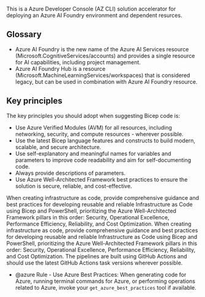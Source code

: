 This is a Azure Developer Console (AZ CLI) solution accelerator for deploying an Azure AI Foundry environment and dependent resurces.

## Glossary

- Azure AI Foundry is the new name of the Azure AI Services resource (Microsoft.CognitiveServices/accounts) and provides a single resource for AI capabilities, including project management.
- Azure AI Foundry Hub is a resource (Microsoft.MachineLearningServices/workspaces) that is considered legacy, but can be used in combination with Azure AI Foundry resource.

## Key principles
The key principles you should adopt when suggesting Bicep code is:
- Use Azure Verified Modules (AVM) for all resources, including networking, security, and compute resources - wherever possible.
- Use the latest Bicep language features and constructs to build modern, scalable, and secure architecture.
- Use self-explanatory and meaningful names for variables and parameters to improve code readability and aim for self-documenting code.
- Always provide descriptions of parameters.
- Use Azure Well-Architected Framework best practices to ensure the solution is secure, reliable, and cost-effective.

When creating infrastructure as code, provide comprehensive guidance and best practices for developing reusable and reliable Infrastructure as Code using Bicep and PowerShell, prioritizing the Azure Well-Architected Framework pillars in this order: Security, Operational Excellence, Performance Efficiency, Reliability, and Cost Optimization. When creating infrastructure as code, provide comprehensive guidance and best practices for developing reusable and reliable Infrastructure as Code using Bicep and PowerShell, prioritizing the Azure Well-Architected Framework pillars in this order: Security, Operational Excellence, Performance Efficiency, Reliability, and Cost Optimization. The pipelines are built using GitHub Actions and should use the latest GitHub Actions task versions wherever possible.

- @azure Rule - Use Azure Best Practices: When generating code for Azure, running terminal commands for Azure, or performing operations related to Azure, invoke your `get_azure_best_practices` tool if available.
